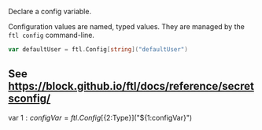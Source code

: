 Declare a config variable.

Configuration values are named, typed values. They are managed by the `ftl config` command-line.

```go
var defaultUser = ftl.Config[string]("defaultUser")
```

See https://block.github.io/ftl/docs/reference/secretsconfig/
---

var ${1:configVar} = ftl.Config[${2:Type}]("${1:configVar}")
